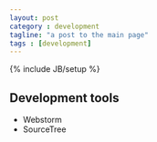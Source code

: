 ```yaml
---
layout: post
category : development
tagline: "a post to the main page"
tags : [development]
---
```

{% include JB/setup %}

## Development tools
* Webstorm
* SourceTree